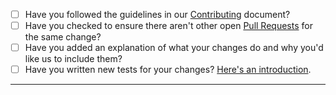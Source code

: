 - [ ] Have you followed the guidelines in our [Contributing](https://github.com/jmuelbert/generator-swift/blob/master/CONTRIBUTING.md) document?
- [ ] Have you checked to ensure there aren't other open [Pull Requests](https://github.com/jmuelbert/generator-swift/pulls) for the same change?
- [ ] Have you added an explanation of what your changes do and why you'd like us to include them?
- [ ] Have you written new tests for your changes? [Here's an introduction](https://help.github.com/articles/creating-a-pull-request/).

-----
